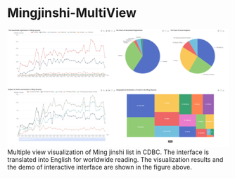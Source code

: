 # Mingjinshi-MultiView

<img src=".\result.png" alt="result" style="zoom:200%;" />
Multiple view visualization of Ming jinshi list in CDBC. The interface is translated into English for worldwide reading. The visualization results and the demo of interactive interface are shown in the figure above.
